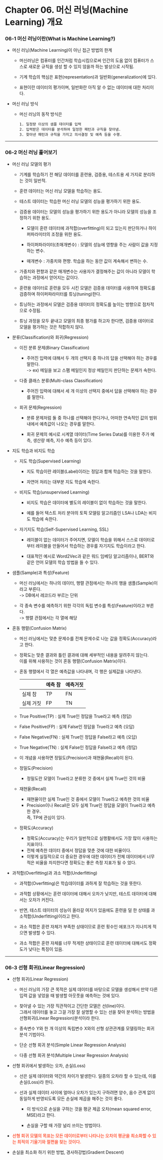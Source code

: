 # Chapter 06. 머신 러닝(Machine Learning) 개요

### 06-1 머신 러닝이란(What is Machine Learning?)

- 머신 러닝(Machine Learning)이 아닌 접근 방법의 한계

    - 머신러닝은 컴퓨터를 인간처럼 학습시킴으로써 인간의 도움 없이 컴퓨터가 스스로 새로운 규칙을 생성 할 수 있지 않을까 하는 발상으로 시작됨.

    - 기계 학습의 핵심은 표현(representation)과 일반화(generalization)에 있다.

    - 표현이란 데이터의 평가이며, 일반화란 아직 알 수 없는 데이터에 대한 처리이다.

- 머신 러닝 방식

    - 머신 러닝의 동작 방식은 
        ```
        1. 일정량 이상의 샘플 데이터를 입력
        2. 입력받은 데이터를 분석하여 일정한 패턴과 규칙을 찾아냄.
        3. 찾아낸 패턴과 규칙을 가지고 의사결정 및 예측 등을 수행.
        ```

---

### 06-2 머신 러닝 훑어보기

- 머신 러닝 모델의 평가

    - 기계를 학습하기 전 해당 데이터를 훈련용, 검증용, 테스트용 세 가지로 분리하는 것이 일반적.

    - 훈련 데이터는 머신 러닝 모델을 학습하는 용도.

    - 테스트 데이터는 학습한 머신 러닝 모델의 성능을 평가하기 위한 용도.

    - 검증용 데이터는 모델의 성능을 평가하기 위한 용도가 아니라 모델의 성능을 조정하기 위한 용도.

        - 모델이 훈련 데이터에 과적합(overfitting)이 되고 있는지 판단하거나 하이퍼파라미터의 조정을 위한 용도.

        - 하이퍼파라미터(초매개변수) : 모델의 성능에 영향을 주는 사람이 값을 지정하는 변수.

        - 매개변수 : 가중치와 편향. 학습을 하는 동안 값이 계속해서 변하는 수.

    - 가중치와 편향과 같은 매개변수는 사용자가 결정해주는 값이 아니라 모델이 학습하는 과정에서 얻어지는 값이다.

    - 훈련용 데이터로 훈련을 모두 시킨 모델은 검증용 데이터를 사용하여 정확도를 검증하며 하이퍼파라미터를 튜닝(tuning)한다.

    - 튜닝하는 과정에서 모델은 검증용 데이터의 정확도를 높이는 방향으로 점차적으로 수정됨.

    - 튜닝 과정을 모두 끝내고 모델의 최종 평가를 하고자 한다면, 검증용 데이터로 모델을 평가하는 것은 적합하지 않다.

- 분류(Classification)와 회귀(Regression)

    - 이진 분류 문제(Binary Classification)
        - 주어진 입력에 대해서 두 개의 선택지 중 하나의 답을 선택해야 하는 경우를 말한다.  
        -> ex) 메일을 보고 스팸 메일인지 정상 메일인지 판단하는 문제가 속한다.

    - 다중 클래스 분류(Multi-class Classification)
        - 주어진 입력에 대해서 세 개 이상의 선택지 중에서 답을 선택해야 하는 경우를 말한다.

    - 회귀 문제(Regression)
        
        - 분류 문제처럼 둘 중 하나를 선택해야 한다거나, 어떠한 연속적인 값의 범위 내에서 예측값이 나오는 경우를 말한다.

        - 회귀 문제의 예시로 시계열 데이터(Time Series Data)를 이용한 주가 예측, 생산량 예측, 지수 예측 등이 있다.

- 지도 학습과 비지도 학습

    - 지도 학습(Supervised Learning)

        - 지도 학습이란 레이블(Label)이라는 정답과 함께 학습하는 것을 말한다.

        - 자연어 처리는 대부분 지도 학습에 속한다.

    - 비지도 학습(unsupervised Learning)

        - 비지도 학습은 데이터에 별도의 레이블이 없이 학습하는 것을 말한다.

        - 예를 들어 텍스트 처리 분야의 토픽 모델링 알고리즘인 LSA나 LDA는 비지도 학습에 속한다.

    - 자기지도 학습(Self-Supervised Learning, SSL)

        - 레이블이 없는 데이터가 주어지면, 모델이 학습을 위해서 스스로 데이터로부터 레이블을 만들어서 학습하는 경우를 자기지도 학습이라고 한다.

        - 대표적인 예시로 Word2Vec과 같은 워드 임베딩 알고리즘이나, BERT와 같은 언어 모델의 학습 방법을 들 수 있다.

- 샘플(Sample)과 특성(Feature)

    - 머신 러닝에서는 하나의 데이터, 행렬 관점에서는 하나의 행을 샘플(Sample)이라고 부른다.  
    -> DB에서 레코드라 부르는 단위

    - 각 종속 변수를 예측하기 위한 각각의 독립 변수를 특성(Feature)이라고 부른다.  
    -> 행렬 관점에서는 각 열에 해당

- 혼동 행렬(Confusion Matrix)

    - 머신 러닝에서는 맞춘 문제수를 전체 문제수로 나눈 값을 정확도(Accuracy)라고 한다.

    - 정확도는 맞춘 결과와 틀린 결과에 대해 세부적인 내용을 알려주지 않는다.  
    이를 위해 사용하는 것이 혼동 행렬(Confusion Matrix)이다.

    - 혼동 행렬에서 각 열은 예측값을 나타내며, 각 행은 실제값을 나타낸다.

        ||예측 참|예측거짓|
        |---|---|---|
        |실제 참| TP|FN|
        |실제 거짓| FP|TN|

    - True Positive(TP) : 실제 True인 정답을 True라고 예측 (정답)
    - False Positive(FP) : 실제 False인 정답을 True라고 예측 (오답)
    - False Negative(FN) : 실제 True인 정답을 False라고 예측 (오답)
    - True Negative(TN) : 실제 False인 정답을 False라고 예측 (정답)

    - 이 개념을 사용하면 정밀도(Precision)과 재현율(Recall)이 된다.

    - 정밀도(Precision)
        - 정밀도란 모델이 True라고 분류한 것 중에서 실제 True인 것의 비율

    - 재현율(Recall)
        - 재현율이란 실제 True인 것 중에서 모델이 True라고 예측한 것의 비율
        - Precision이나 Recall은 모두 실제 True인 정답을 모델이 True라고 예측한 경우.  
        즉, TP에 관심이 있다.

    - 정확도(Accuracy)
        - 정확도(Accuracy)는 우리가 일반적으로 실행활에서도 가장 많이 사용하는 지표이다.
        - 전체 예측한 데이터 중에서 정답을 맞춘 것에 대한 비율이다.
        - 이렇게 실질적으로 더 중요한 경우에 대한 데이터가 전체 데이터에서 너무 적은 비율을 차지한다면 정확도는 좋은 측정 지표가 될 수 었다.

- 과적합(Overfitting)과 과소 적합(Underfitting)

    - 과적합(Overfitting)은 학습데이터를 과하게 잘 학습하는 것을 뜻한다.

    - 과적합 상황에서는 훈련 데이터에 대해서 오차가 낮지만, 테스트 데이터에 대해서는 오차가 커진다.

    - 반면, 테스트 데이터의 성능이 올라갈 여지가 있음에도 훈련을 덜 한 상태를 과소적합(Underfitting)이라고 한다.

    - 과소 적합은 훈련 자체가 부족한 상태이므로 훈련 횟수인 에포크가 지나치게 적으면 발생할 수 있다.

    - 과소 적합은 훈련 자체를 너무 적게한 상태이므로 훈련 데이터에 대해서도 정확도가 낮다는 특징이 있음.

---

### 06-3 선형 회귀(Linear Regression)

- 선형 회귀(Linear Regression)

    - 머신 러닝의 가장 큰 목적은 실제 데이터를 바탕으로 모델을 생성해서 만약 다른 입력 값을 넣었을 때 발생할 아웃풋을 예측하는 것에 있다.

    - 찾아낼 수 있는 가장 직관적이고 간단한 모델은 선(line)이다.  
    그래서 데이터를 놓고 그걸 가장 잘 설명할 수 있는 선을 찾아 분석하는 방법을 선형회귀(Linear Regression)분석이라 한다.

    - 종속변수 Y와 한 개 이상의 독립변수 X와의 선형 상관관계를 모델링하는 회귀분석 기법이다.

    - 단순 선형 회귀 분석(Simple Linear Regression Analysis)

    - 다중 선형 회귀 분석(Multiple Linear Regression Analysis)

- 선형 회귀에서 발생하는 오차, 손실(Loss)
    - 선은 실제 데이터와 약간의 차이가 발생한다. 일종의 오차라 할 수 있는데, 이를 손실(Loss)라 한다.

    - 선과 실제 데이터 사이에 얼마나 오차가 있는지 구하려면 양수, 음수 관계 없이 동일하게 반영되도록 모든 손실에 제곱을 해주는 것이 좋다.

        - 이 방식으로 손실을 구하는 것을 평균 제곱 오차(mean squared error, MSE)라고 한다.

        - 손실을 구할 때 가장 널리 쓰이는 방법이다.

- <span style='font-weight:bold; color:tomato'>선형 회귀 모델의 목표는 모든 데이터로부터 나타나는 오차의 평균을 최소화할 수 있는 최적의 기울기와 절편을 찾는 것이다.

- 손실을 최소화 하기 위한 방법, 경사하강법(Gradient Descent)

    